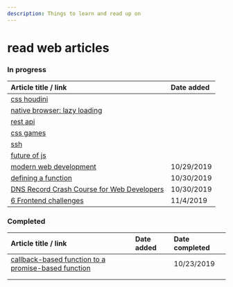 ```yaml
---
description: Things to learn and read up on
---
```


# read web articles

### In progress

| Article title / link | Date added |
| :--- | :--- |
| [css houdini](%20https://developer.mozilla.org/en-US/docs/Web/Houdini) |  |
| [native browser: lazy loading](https://web.dev/native-lazy-loading) |  |
| [rest api](https://www.youtube.com/watch?v=rGObWtjxGBc) |  |
| [css games](%20https://dev.to/devmount/8-games-to-learn-css-the-fun-way-4e0f?utm_source=digest_mailer&utm_medium=email&utm_campaign=digest_email) |  |
| [ssh](%20https://dev.to/djangotricks/things-i-want-to-remember-about-ssh-21el?utm_source=digest_mailer&utm_medium=email&utm_campaign=digest_email) |  |
| [future of js](%20https://dev.to/christopherkade/the-future-of-javascript-features-to-keep-an-eye-on-3d0h?utm_source=digest_mailer&utm_medium=email&utm_campaign=digest_email) |  |
| [modern web development](%20https://dev.to/decipherzonesoft/modern-web-development-2019-5g51) | 10/29/2019 |
| [defining a function](%20https://areknawo.com/different-ways-of-defining-a-function-in-javascript/) | 10/30/2019 |
| [DNS Record Crash Course for Web Developers](https://dev.to/chrisachard/dns-record-crash-course-for-web-developers-35hn) | 10/30/2019 |
| [6 Frontend challenges](https://medium.com/better-programming/here-are-6-frontend-challenges-to-code-9952190c97cc) | 11/4/2019 |

### Completed

| Article title / link | Date added | Date completed |
| :--- | :--- | :--- |
| [callback-based function to a promise-based function](https://www.geeksforgeeks.org/javascript-promises/) |  | 10/23/2019 |
|  |  |  |
|  |  |  |

